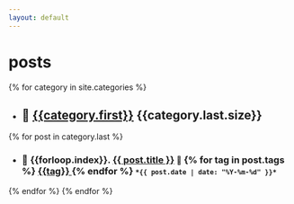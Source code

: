 ```yaml
---
layout: default
---
```

# **posts**
{% for category in site.categories %}
- ## :closed_book: [{{category.first}}]({{site.baseurl}}/category/{{category.first}})  {{category.last.size}}
{% for post in category.last %}
  - ### :page_with_curl: {{forloop.index}}. [{{ post.title }}]({{post.url}})  <small>:bookmark:</small> {% for tag in post.tags %} [{{tag}} ]({{site.baseurl}}/tag/{{tag}}) {% endfor %}  <small>`*{{ post.date | date: "%Y-%m-%d" }}*` </small> 

{% endfor %}
{% endfor %}